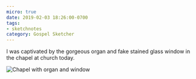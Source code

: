 ```yaml
---
micro: true
date: 2019-02-03 18:26:00-0700
tags:
- sketchnotes
category: Gospel Sketcher
---
```


I was captivated by the gorgeous organ and fake stained glass window in the chapel at church today.

<img src="https://media.bennorris.org/images/gospelsketcher/uploads/2019/36ecae27b0.png" alt="Chapel with organ and window" />